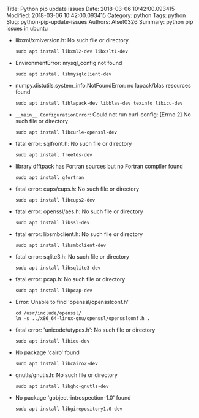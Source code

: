 Title: Python pip update issues
Date: 2018-03-06 10:42:00.093415
Modified: 2018-03-06 10:42:00.093415
Category: python
Tags: python
Slug: python-pip-update-issues
Authors: Alset0326
Summary: python pip issues in ubuntu

- libxml/xmlversion.h: No such file or directory
	
    ```
    sudo apt install libxml2-dev libxslt1-dev
    ```
	
- EnvironmentError: mysql_config not found

    ```
    sudo apt install libmysqlclient-dev
    ```

- numpy.distutils.system_info.NotFoundError: no lapack/blas resources found

    ```
    sudo apt install liblapack-dev libblas-dev texinfo libicu-dev 
    ```

- `__main__.ConfigurationError`: Could not run curl-config: [Errno 2] No such file or directory

    ```
    sudo apt install libcurl4-openssl-dev
    ```

- fatal error: sqlfront.h: No such file or directory

    ```
    sudo apt install freetds-dev 
    ```

-  library dfftpack has Fortran sources but no Fortran compiler found

    ```
    sudo apt install gfortran
    ```

-  fatal error: cups/cups.h: No such file or directory

    ```
    sudo apt install libcups2-dev
    ```

-  fatal error: openssl/aes.h: No such file or directory

    ```
    sudo apt install libssl-dev
    ```

- fatal error: libsmbclient.h: No such file or directory

    ```
    sudo apt install libsmbclient-dev
    ```

-  fatal error: sqlite3.h: No such file or directory

    ```
    sudo apt install libsqlite3-dev
    ```

-  fatal error: pcap.h: No such file or directory

    ```
    sudo apt install libpcap-dev
    ```

-  Error: Unable to find 'openssl/opensslconf.h'

    ```
    cd /usr/include/openssl/
    ln -s ../x86_64-linux-gnu/openssl/opensslconf.h .
    ```

-  fatal error: 'unicode/utypes.h': No such file or directory

    ```
    sudo apt install libicu-dev
    ```

- No package 'cairo' found

    ```
    sudo apt install libcairo2-dev
    ```

- gnutls/gnutls.h: No such file or directory

    ```
    sudo apt install libghc-gnutls-dev
    ```

- No package 'gobject-introspection-1.0' found

    ```
    sudo apt install libgirepository1.0-dev
    ```

